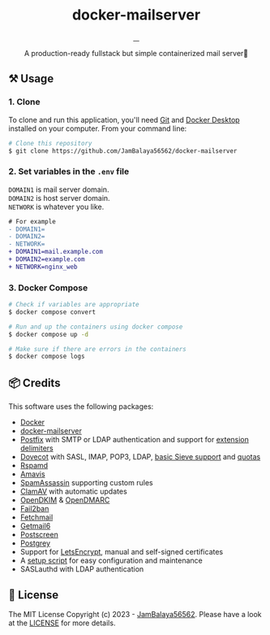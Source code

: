 <h1 align="center">docker-mailserver</h1>

<p align="center">
  <a aria-label="docker" href="https://www.docker.com/">
    <img alt="" src="https://img.shields.io/badge/-docker-2496ED.svg?logo=docker&style=for-the-badge&labelColor=000000">
  </a>
  <a aria-label="dovecot" href="https://www.dovecot.org/">
    <img alt="" src="https://img.shields.io/badge/-dovecot-54BCAB.svg?logo=dovecot&style=for-the-badge&labelColor=000000">
  </a>
  <a aria-label="Let's Encrypt" href="https://letsencrypt.org/">
    <img alt="" src="https://img.shields.io/badge/-letsencrypt-003A70.svg?logo=letsencrypt&style=for-the-badge&labelColor=000000">
  </a>
  <a aria-label="License" href="https://github.com/JamBalaya56562/nginx-proxy/blob/main/LICENSE">
    <img alt="" src="https://img.shields.io/github/license/JamBalaya56562/nginx-proxy?style=for-the-badge&labelColor=000000">
  </a>
</p>

<p align="center">
  A production-ready fullstack but simple containerized mail server📧
</p>

## ⚒️ Usage

### 1. Clone
To clone and run this application, you'll need [Git](https://git-scm.com) and [Docker Desktop](https://www.docker.com/products/docker-desktop/) installed on your computer. From your command line:

```bash
# Clone this repository
$ git clone https://github.com/JamBalaya56562/docker-mailserver
```

### 2. Set variables in the `.env` file
`DOMAIN1` is mail server domain.  
`DOMAIN2` is host server domain.  
`NETWORK` is whatever you like.

```diff
# For example
- DOMAIN1=
- DOMAIN2=
- NETWORK=
+ DOMAIN1=mail.example.com
+ DOMAIN2=example.com
+ NETWORK=nginx_web
```
### 3. Docker Compose
```bash
# Check if variables are appropriate
$ docker compose convert

# Run and up the containers using docker compose
$ docker compose up -d

# Make sure if there are errors in the containers
$ docker compose logs
```

## 📦 Credits

This software uses the following packages:

- [Docker](https://www.docker.com/)
- [docker-mailserver](https://github.com/docker-mailserver/docker-mailserver)
- [Postfix](http://www.postfix.org) with SMTP or LDAP authentication and support for [extension delimiters](https://docker-mailserver.github.io/docker-mailserver/latest/config/user-management/aliases/#address-tags-extension-delimiters-an-alternative-to-aliases)
- [Dovecot](https://www.dovecot.org) with SASL, IMAP, POP3, LDAP, [basic Sieve support](https://docker-mailserver.github.io/docker-mailserver/latest/config/advanced/mail-sieve) and [quotas](https://docker-mailserver.github.io/docker-mailserver/latest/config/user-management/accounts#notes)
- [Rspamd](https://rspamd.com/)
- [Amavis](https://www.amavis.org/)
- [SpamAssassin](http://spamassassin.apache.org/) supporting custom rules
- [ClamAV](https://www.clamav.net/) with automatic updates
- [OpenDKIM](http://www.opendkim.org) & [OpenDMARC](https://github.com/trusteddomainproject/OpenDMARC)
- [Fail2ban](https://www.fail2ban.org/wiki/index.php/Main_Page)
- [Fetchmail](http://www.fetchmail.info/fetchmail-man.html)
- [Getmail6](https://getmail6.org/documentation.html)
- [Postscreen](http://www.postfix.org/POSTSCREEN_README.html)
- [Postgrey](https://postgrey.schweikert.ch/)
- Support for [LetsEncrypt](https://letsencrypt.org/), manual and self-signed certificates
- A [setup script](https://docker-mailserver.github.io/docker-mailserver/latest/config/setup.sh) for easy configuration and maintenance
- SASLauthd with LDAP authentication
  
## 📄 License

The MIT License Copyright (c) 2023 - [JamBalaya56562](https://github.com/JamBalaya56562).
Please have a look at the [LICENSE](https://github.com/JamBalaya56562/docker-mailserver/blob/main/LICENSE) for more details.
